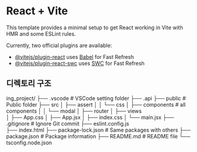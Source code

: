 # React + Vite

This template provides a minimal setup to get React working in Vite with HMR and some ESLint rules.

Currently, two official plugins are available:

- [@vitejs/plugin-react](https://github.com/vitejs/vite-plugin-react/blob/main/packages/plugin-react/README.md) uses [Babel](https://babeljs.io/) for Fast Refresh
- [@vitejs/plugin-react-swc](https://github.com/vitejs/vite-plugin-react-swc) uses [SWC](https://swc.rs/) for Fast Refresh

## 디렉토리 구조
ing_project/
├── .vscode               # VSCode setting folder
├── .api
├── public                # Public folder
├── src
│   ├── assert
│   │   └── css
│   ├── components        # all components
│   │   └── modal
│   ├── router
│   ├── views             
│   ├── App.css
│   ├── App.jsx
│   ├── index.css
│   └── main.jsx
├── .gitignore            # Ignore Git commit
├── eslint.config.js      
├── index.html
├── package-lock.json     # Same packages with others
├── package.json          # Package information
├── README.md             # README file
└── tsconfig.node.json